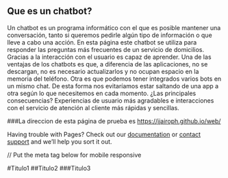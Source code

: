 ## Que es un chatbot?


Un chatbot es un programa informático con el que es posible mantener una conversación, tanto si queremos pedirle algún tipo de información o que lleve a cabo una acción. En esta página este chatbot se utiliza para responder las preguntas más frecuentes de un servicio de domicilios. Gracias a la interacción con el usuario es capaz de aprender.
Una de las ventajas de los chatbots es que, a diferencia de las aplicaciones, no se descargan, no es necesario actualizarlos y no ocupan espacio en la memoria del teléfono. Otra es que podemos tener integrados varios bots en un mismo chat. De esta forma nos evitaríamos estar saltando de una app a otra según lo que necesitemos en cada momento. ¿Las principales consecuencias? Experiencias de usuario más agradables e interacciones con el servicio de atención al cliente más rápidas y sencillas.

###La direccion de esta página de prueba es
https://jjairoph.github.io/web/


Having trouble with Pages? Check out our [documentation](https://help.github.com/categories/github-pages-basics/) or [contact support](https://github.com/contact) and we’ll help you sort it out.

<script src="https://cdn.cai.tools.sap/webchat/webchat.js"
channelId="45374742-6dc0-4401-984b-132562e8f776"
token="2b1dec673601878f2a4e70e28cda979e"
id="cai-webchat"
></script>

// Put the meta tag below for mobile responsive
<meta name="viewport" content="width=device-width">

#Titulo1
##Titulo2
###Titulo3

